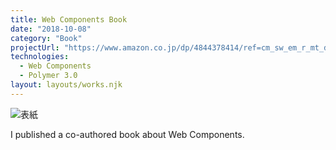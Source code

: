 ```yaml
---
title: Web Components Book
date: "2018-10-08"
category: "Book"
projectUrl: "https://www.amazon.co.jp/dp/4844378414/ref=cm_sw_em_r_mt_dp_U_7yQ3DbB15RV6G"
technologies:
  - Web Components
  - Polymer 3.0
layout: layouts/works.njk
---
```


![表紙](/img/webcomponents/cover.png)

I published a co-authored book about Web Components.